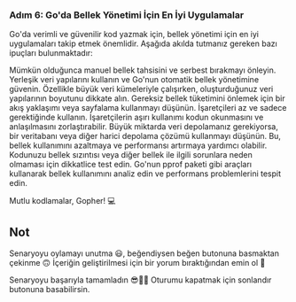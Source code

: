 
### Adım 6: Go'da Bellek Yönetimi İçin En İyi Uygulamalar

Go'da verimli ve güvenilir kod yazmak için, bellek yönetimi için en iyi uygulamaları takip etmek önemlidir. Aşağıda akılda tutmanız gereken bazı ipuçları bulunmaktadır:

Mümkün olduğunca manuel bellek tahsisini ve serbest bırakmayı önleyin. Yerleşik veri yapılarını kullanın ve Go'nun otomatik bellek yönetimine güvenin.
Özellikle büyük veri kümeleriyle çalışırken, oluşturduğunuz veri yapılarının boyutunu dikkate alın. Gereksiz bellek tüketimini önlemek için bir akış yaklaşımı veya sayfalama kullanmayı düşünün.
İşaretçileri az ve sadece gerektiğinde kullanın. İşaretçilerin aşırı kullanımı kodun okunmasını ve anlaşılmasını zorlaştırabilir.
Büyük miktarda veri depolamanız gerekiyorsa, bir veritabanı veya diğer harici depolama çözümü kullanmayı düşünün. Bu, bellek kullanımını azaltmaya ve performansı artırmaya yardımcı olabilir.
Kodunuzu bellek sızıntısı veya diğer bellek ile ilgili sorunlara neden olmaması için dikkatlice test edin. Go'nun pprof paketi gibi araçları kullanarak bellek kullanımını analiz edin ve performans problemlerini tespit edin.

Mutlu kodlamalar, Gopher!  💻 

## Not
Senaryoyu oylamayı unutma 😃, beğendiysen beğen butonuna basmaktan çekinme 🙃
İçeriğin geliştirilmesi için bir yorum bıraktığından emin ol 🙏

Senaryoyu başarıyla tamamladın 😎👏🏻
Oturumu kapatmak için sonlandır butonuna basabilirsin.
